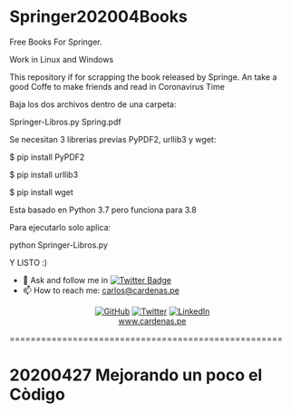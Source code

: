# Springer202004Books


Free Books For Springer. 

Work in Linux and Windows

This repository if for scrapping the book released by Springe.
An take a good Coffe to make friends and read in Coronavirus Time

Baja los dos archivos dentro de una carpeta:

Springer-Libros.py
Spring.pdf

Se necesitan 3 librerias previas PyPDF2, urllib3 y wget: 

$ pip install PyPDF2

$ pip install urllib3

$ pip install wget

Esta basado en Python 3.7 pero funciona para 3.8

Para ejecutarlo solo aplica: 

python Springer-Libros.py

Y LISTO :)



- 💬 Ask and follow me in  [![Twitter Badge](https://img.shields.io/badge/-@unimauro-1ca0f1?style=flat-square&labelColor=1ca0f1&logo=twitter&logoColor=white&link=https://twitter.com/unimauro)](https://twitter.com/unimauro)
- 📫 How to reach me: carlos@cardenas.pe

<p align="center"=>
	<a href="https://github.com/unimauro"><img src="https://img.shields.io/github/followers/unimauro.svg?label=GitHub&style=social" alt="GitHub"></a>
	<a href="https://twitter.com/unimauro"><img src="https://img.shields.io/twitter/follow/unimauro?label=Twitter&style=social" alt="Twitter"></a>
	<a href="https://www.linkedin.com/in/carloscardenasf/"><img src="https://img.shields.io/badge/LinkedIn--_.svg?style=social&logo=linkedin" alt="LinkedIn"></a>
<br/><a href="https://www.cardenas.pe/">www.cardenas.pe</a>
</p>

====================================================

20200427
Mejorando un poco el Còdigo
====================================================
